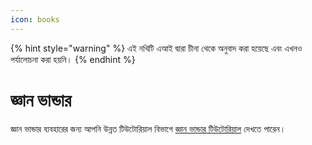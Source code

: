 ```yaml
---
icon: books
---
```


{% hint style="warning" %}
এই নথিটি এআই দ্বারা চীনা থেকে অনুবাদ করা হয়েছে এবং এখনও পর্যালোচনা করা হয়নি।
{% endhint %}

# জ্ঞান ভান্ডার

জ্ঞান ভান্ডার ব্যবহারের জন্য আপনি উন্নত টিউটোরিয়াল বিভাগে [জ্ঞান ভান্ডার টিউটোরিয়াল](../../knowledge-base/knowledge-base.md) দেখতে পারেন।